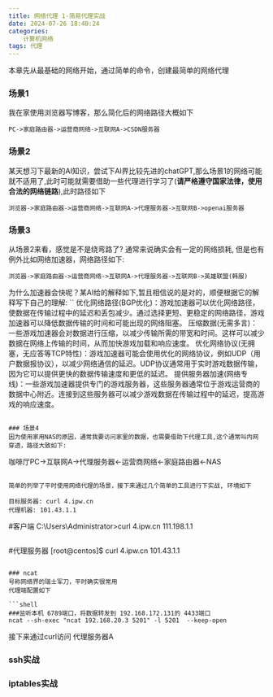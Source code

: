 ```yaml
---
title: 网络代理 1-简易代理实战
date: 2024-07-26 18:40:24
categories: 
	计算机网络
tags: 代理
---
```


本章先从最基础的网络开始，通过简单的命令，创建最简单的网络代理

### 场景1
我在家使用浏览器写博客，那么简化后的网络路径大概如下

```
PC->家庭路由器->运营商网络->互联网A->CSDN服务器
```

### 场景2
某天想习下最新的AI知识，尝试下AI界比较先进的chatGPT,那么场景1的网络可能就不适用了,此时可能就需要借助一些代理进行学习了(**请严格遵守国家法律，使用合法的网络链路**),此时路径如下
```
浏览器->家庭路由器->运营商网络->互联网A->代理服务器->互联网B->openai服务器
```

### 场景3
从场景2来看，感觉是不是绕弯路了? 通常来说确实会有一定的网络损耗, 但是也有例外比如网络加速器，网络路径如下:
```
浏览器->家庭路由器->运营商网络->互联网A->代理服务器->互联网B->英雄联盟(韩服)
```
为什么加速器会快呢？某AI给的解释如下,暂且相信说的是对的，顺便根据它的解释写下自己的理解:
``
优化网络路径(BGP优化)：游戏加速器可以优化网络路径，使数据在传输过程中的延迟和丢包减少。通过选择更短、更稳定的网络路径，游戏加速器可以降低数据传输的时间和可能出现的网络阻塞。
压缩数据(无需多言)：一些游戏加速器会对数据进行压缩，以减少传输所需的带宽和时间。这样可以减少数据在网络上传输的时间，从而加快游戏加载和响应速度。
优化网络协议(无拥塞，无应答等TCP特性)：游戏加速器可能会使用优化的网络协议，例如UDP（用户数据报协议），以减少网络通信的延迟。UDP协议通常用于实时游戏数据传输，因为它可以提供更快的数据传输速度和更低的延迟。
提供服务器加速(网络专线)：一些游戏加速器提供专门的游戏服务器，这些服务器通常位于游戏运营商的数据中心附近。连接到这些服务器可以减少游戏数据在传输过程中的延迟，提高游戏的响应速度。
```

### 场景4
因为使用家用NAS的原因，通常我要访问家里的数据，也需要借助下代理工具,这个通常叫内网穿透，路径大致如下:
```
咖啡厅PC->互联网A->代理服务器<-运营商网络<-家庭路由器<-NAS
```

简单的列举了平时使用网络代理的场景，接下来通过几个简单的工具进行下实战, 环境如下

目标服务器: curl 4.ipw.cn
代理机器: 101.43.1.1

```
#客户端
C:\Users\Administrator>curl 4.ipw.cn
111.198.1.1
```

```
#代理服务器
[root@centos]$ curl 4.ipw.cn
101.43.1.1
```

### ncat
号称网络界的瑞士军刀，平时确实很常用
代理端配置如下

```shell
###监听本机 6789端口，将数据转发到 192.168.172.131的 4433端口
ncat --sh-exec "ncat 192.168.20.3 5201" -l 5201  --keep-open
```
接下来通过curl访问 代理服务器A

### ssh实战


### iptables实战






